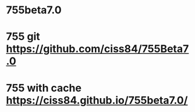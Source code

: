 # 755beta7.0
# 755 git https://github.com/ciss84/755Beta7.0
# 755 with cache https://ciss84.github.io/755beta7.0/
